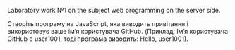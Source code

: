 Laboratory work №1 on the subject web programming on the server side.

Створіть програму на JavaScript, яка виводить привітання і використовує ваше
імʼя користувача GitHub. (Приклад: Імʼя користувача GitHub є user1001, тоді
програма виводить: Hello, user1001).
